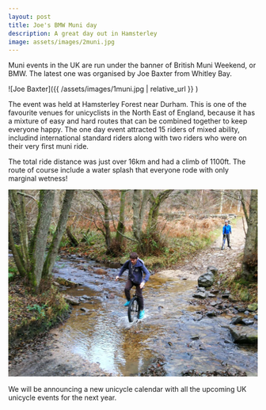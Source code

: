 ```yaml
---
layout: post
title: Joe's BMW Muni day
description: A great day out in Hamsterley
image: assets/images/2muni.jpg
---
```


Muni events in the UK are run under the banner of British Muni Weekend, or BMW.  The latest one was organised by Joe Baxter from Whitley Bay.

![Joe Baxter]({{ /assets/images/1muni.jpg | relative_url }} )

The event was held at Hamsterley Forest near Durham.  This is one of the favourite venues for unicyclists in the North East of England, because it has a mixture of easy and hard routes that can be combined together to keep everyone happy. The one day event attracted 15 riders of mixed ability, includind international standard riders along with two riders who were on their very first muni ride.

The total ride distance was just over 16km and had a climb of 1100ft.  The route of course include a water splash that everyone rode with only marginal wetness!

![Crossing the wet sea](/assets/images/splash.jpg)

We will be announcing a new unicycle calendar with all the upcoming UK unicycle events for the next year.
